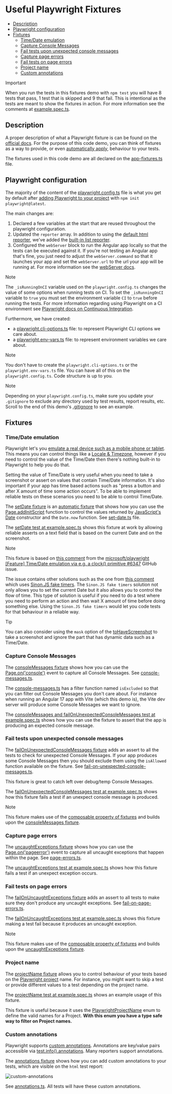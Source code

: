 # Useful Playwright Fixtures

- [Description](#description)
- [Playwright configuration](#playwright-configuration)
- [Fixtures](#fixtures)
  - [Time/Date emulation](#timedate-emulation)
  - [Capture Console Messages](#capture-console-messages)
  - [Fail tests upon unexpected console messages](#fail-tests-upon-unexpected-console-messages)
  - [Capture page errors](#capture-page-errors)
  - [Fail tests on page errors](#fail-tests-on-page-errors)
  - [Project name](#project-name)
  - [Custom annotations](#custom-annotations)

> [!IMPORTANT]
>
> When you run the tests in this fixtures demo with `npm test` you will have 8 tests that pass, 1 test that is skipped and 9 that fail. This is intentional as the tests are meant to show the fixtures in action. For more information see the comments at [example.spec.ts](./tests/example.spec.ts).

## Description

A proper description of what a Playwright fixture is can be found on the [official docs](https://playwright.dev/docs/test-fixtures#introduction). For the purpose of this code demo, you can think of fixtures as a way to provide, or even [automatically apply](https://playwright.dev/docs/test-fixtures#automatic-fixtures), behaviour to your tests.

The fixtures used in this code demo are all declared on the [app-fixtures.ts](/demos/fixtures/tests/_shared/app-fixtures.ts) file.

## Playwright configuration

The majority of the content of the [playwright.config.ts](/demos/fixtures/playwright.config.ts) file is what you get by default after [adding Playwright to your project](https://playwright.dev/docs/intro#installing-playwright) with `npm init playwright@latest`.

The main changes are:

1. Declared a few variables at the start that are reused throughout the playwright configuration.
2. Updated the `reporter` array. In addition to using the [default html reporter](https://playwright.dev/docs/test-reporters#html-reporter), we've added the [built-in list reporter](https://playwright.dev/docs/test-reporters#list-reporter).
3. Configured the `webServer` block to run the Angular app locally so that the tests can be executed against it. If you're not testing an Angular app that's fine, you just need to adjust the `webServer.command` so that it launches your app and set the `webServer.url` to the url your app will be running at. For more information see the [webServer docs](https://playwright.dev/docs/test-webserver).

> [!NOTE]
>
> The `_isRunningOnCI` variable used on the `playwright.config.ts` changes the value of some options when running tests on CI. To set the `_isRunningOnCI` variable to `true` you must set the environment variable `CI` to `true` before running the tests. For more information regarding using Playwright on a CI environment see [Playwright docs on Continuous Integration](https://playwright.dev/docs/ci).

Furthermore, we have created:

- a [playwright.cli-options.ts](/demos/docker/playwright.cli-options.ts) file: to represent Playwright CLI options we care about.
- a [playwright.env-vars.ts](/demos/docker/playwright.env-vars.ts) file: to represent environment variables we care about.

> [!NOTE]
>
> You don't have to create the `playwright.cli-options.ts` or the `playwright.env-vars.ts` file. You can have all of this on the `playwright.config.ts`. Code structure is up to you.

> [!NOTE]
>
> Depending on your `playwright.config.ts`, make sure you update your `.gitignore` to exclude any directory used by test results, report results, etc. Scroll to the end of this demo's [.gitignore](/demos/fixtures/.gitignore) to see an example.

## Fixtures

### Time/Date emulation

Playwright let's you [emulate a real device such as a mobile phone or tablet](https://playwright.dev/docs/emulation). This means you can control things like a [Locale & Timezone](https://playwright.dev/docs/emulation#locale--timezone), however if you need to control the value of the Time/Date then there's nothing built-in to Playwright to help you do that.

Setting the value of Time/Date is very useful when you need to take a screenshot or assert on values that contain Time/Date information. It's also important if your app has time based actions such as "press a button and after X amount of time some action occurs". To be able to implement reliable tests on these scenarios you need to be able to control Time/Date.

The [setDate fixture](https://github.com/edumserrano/playwright-adventures/blob/25b412aae2a1719f1308368f3fd228b31456f0fb/demos/fixtures/tests/_shared/app-fixtures.ts#L29-L37) is an [automatic fixture](https://playwright.dev/docs/test-fixtures#automatic-fixtures) that shows how you can use the [Page.addInitScript](https://playwright.dev/docs/api/class-page#page-add-init-script) function to control the values returned by [JavaScript's Date](https://developer.mozilla.org/en-US/docs/Web/JavaScript/Reference/Global_Objects/Date) constructor and the `Date.now` function. See [set-date.ts](/demos/fixtures/tests/_shared/fixtures/set-date.ts) file.

The [setDate test at example.spec.ts](/demos/fixtures/tests/example.spec.ts) shows this fixture at work by allowing reliable asserts on a text field that is based on the current Date and on the screenshot.

> [!NOTE]
>
> This fixture is based on [this comment](https://github.com/microsoft/playwright/issues/6347#issuecomment-1085850728) from the [microsoft/playwright [Feature] Time/Date emulation via e.g. a clock() primitive #6347](https://github.com/microsoft/playwright/issues/6347) GitHub issue.
>
> The issue contains other solutions such as the one from [this comment](https://github.com/microsoft/playwright/issues/6347#issuecomment-965887758) which uses [Sinon.JS fake timers](https://sinonjs.org/releases/latest/fake-timers/). The `Sinon.JS fake timers` solution not only allows you to set the current Date but it also allows you to control the flow of time. This type of solution is useful if you need to do a test where you need to perform an action and then wait X amount of time before doing something else. Using the `Sinon.JS fake timers` would let you code tests for that behaviour in a reliable way.

> [!TIP]
>
> You can also consider using the `mask` option of the [toHaveScreenshot](https://playwright.dev/docs/api/class-pageassertions#page-assertions-to-have-screenshot-2) to take a screenshot and ignore the part that has dynamic data such as a Time/Date.

### Capture Console Messages

The [consoleMessages fixture](https://github.com/edumserrano/playwright-adventures/blob/25b412aae2a1719f1308368f3fd228b31456f0fb/demos/fixtures/tests/_shared/app-fixtures.ts#L38-L40) shows how you can use the [Page.on('console')](https://playwright.dev/docs/api/class-page#page-event-console) event to capture all Console Messages. See [console-messages.ts](/demos/fixtures/tests/_shared/fixtures/console-messages.ts).

The [console-messages.ts](/demos/fixtures/tests/_shared/fixtures/console-messages.ts) has a filter function named `isExcluded` so that you can filter out Console Messages you don't care about. For instance when running an Angular 17 app with Vite (which this demo is), the Vite dev server will produce some Console Messages we want to ignore.

The [consoleMessages and failOnUnexpectedConsoleMessages test at example.spec.ts](/demos/fixtures/tests/example.spec.ts) shows how you can use the fixture to assert that the app is producing an expected console message.

### Fail tests upon unexpected console messages

The [failOnUnexpectedConsoleMessages fixture](https://github.com/edumserrano/playwright-adventures/blob/25b412aae2a1719f1308368f3fd228b31456f0fb/demos/fixtures/tests/_shared/app-fixtures.ts#L41-L48) adds an assert to all the tests to check for unexpected Console Messages. If your app produces some Console Messages then you should exclude them using the `isAllowed` function available on the fixture. See [fail-on-unexpected-console-messages.ts](/demos/fixtures/tests/_shared/fixtures/fail-on-unexpected-console-messages.ts).

This fixture is great to catch left over debug/temp Console Messages.

The [failOnUnexpectedConsoleMessages test at example.spec.ts](/demos/fixtures/tests/example.spec.ts) shows how this fixture fails a test if an unexpect console message is produced.

> [!NOTE]
>
> This fixture makes use of the [composable property of fixtures](https://playwright.dev/docs/test-fixtures#with-fixtures) and builds upon the [consoleMessages fixture](#capture-console-messages).

### Capture page errors

The [uncaughtExceptions fixture](https://github.com/edumserrano/playwright-adventures/blob/25b412aae2a1719f1308368f3fd228b31456f0fb/demos/fixtures/tests/_shared/app-fixtures.ts#L49-L51) shows how you can use the [Page.on('pageerror')](https://playwright.dev/docs/api/class-page#page-event-page-error) event to capture all uncaught exceptions that happen within the page. See [page-errors.ts](/demos/fixtures/tests/_shared/fixtures/page-errors.ts).

The [uncaughtExceptions test at example.spec.ts](/demos/fixtures/tests/example.spec.ts) shows how this fixture fails a test if an unexpect exception occurs.

### Fail tests on page errors

The [failOnUncaughtExceptions fixture](https://github.com/edumserrano/playwright-adventures/blob/25b412aae2a1719f1308368f3fd228b31456f0fb/demos/fixtures/tests/_shared/app-fixtures.ts#L52-L59) adds an assert to all tests to make sure they don't produce any uncaught exceptions. See
[fail-on-page-errors.ts](/demos/fixtures/tests/_shared/fixtures/fail-on-page-errors.ts).

The [failOnUncaughtExceptions test at example.spec.ts](/demos/fixtures/tests/example.spec.ts) shows this fixture making a test fail because it produces an uncaught exception.

> [!NOTE]
>
> This fixture makes use of the [composable property of fixtures](https://playwright.dev/docs/test-fixtures#with-fixtures) and builds upon the [uncaughtExceptions fixture](#capture-page-errors).

### Project name

The [projectName fixture](https://github.com/edumserrano/playwright-adventures/blob/cfa5205b60731102f2cf9bcc990417d602006644/demos/fixtures/tests/_shared/app-fixtures.ts#L60-L69) allows you to control behaviour of your tests based on the [Playwright project](https://playwright.dev/docs/test-projects) name. For instance, you might want to skip a test or provide different values to a test depending on the project name.

The [projectName test at example.spec.ts](/demos/fixtures/tests/example.spec.ts) shows an example usage of this fixture.

This fixture is useful because it uses the [PlaywrightProjectName](https://github.com/edumserrano/playwright-adventures/blob/cfa5205b60731102f2cf9bcc990417d602006644/demos/fixtures/playwright.config.ts#L6-L10) enum to define the valid names for a Project. **With this enum you have a type safe way to filter on Project names.**

### Custom annotations

Playwright supports [custom annotations](https://playwright.dev/docs/test-annotations#custom-annotations). Annotations are key/value pairs accessible via [test.info().annotations](https://playwright.dev/docs/api/class-testinfo#test-info-annotations). Many reporters support annotations.

The [annotations fixture](https://github.com/edumserrano/playwright-adventures/blob/25b412aae2a1719f1308368f3fd228b31456f0fb/demos/fixtures/tests/_shared/app-fixtures.ts#L64-L71) shows how you can add custom annotations to your tests, which are visible on the `html` test report:

![custom-annotations](/docs/assets/custom-annotations.png)

See [annotations.ts](/demos/fixtures/tests/_shared/fixtures/annotations.ts). All tests will have these custom annotations.
